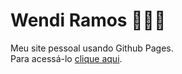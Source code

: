 # Wendi Ramos 🧜🏻‍♀️
Meu site pessoal usando Github Pages.   
Para acessá-lo [clique aqui](https://wendiramos.github.io/).
